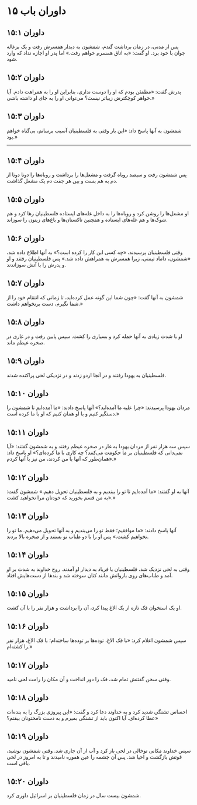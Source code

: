 # داوران باب ۱۵

## داوران ۱۵:۱

پس از مدتی، در زمان برداشت گندم، شمشون به دیدار همسرش رفت و یک بزغاله جوان با خود برد. او گفت: «به اتاق همسرم خواهم رفت.» اما پدر او اجازه نداد که وارد شود.

## داوران ۱۵:۲

پدرش گفت: «مطمئن بودم که او را دوست نداری، بنابراین او را به همراهت دادم. آیا خواهر کوچکترش زیباتر نیست؟ می‌توانی او را به جای او داشته باشی.»

## داوران ۱۵:۳

شمشون به آنها پاسخ داد: «این بار وقتی به فلسطینیان آسیب برسانم، بی‌گناه خواهم بود.»

---

## داوران ۱۵:۴

پس شمشون رفت و سیصد روباه گرفت و مشعل‌ها را برداشت و روباه‌ها را دوتا دوتا از دم به هم بست و بین هر جفت دم یک مشعل گذاشت.

## داوران ۱۵:۵

او مشعل‌ها را روشن کرد و روباه‌ها را به داخل غله‌های ایستاده فلسطینیان رها کرد و هم شوک‌ها و هم غله‌های ایستاده و همچنین تاکستان‌ها و باغ‌های زیتون را سوزاند.

## داوران ۱۵:۶

وقتی فلسطینیان پرسیدند، «چه کسی این کار را کرده است؟» به آنها اطلاع داده شد، «شمشون، داماد تیمنی، زیرا همسرش به همراهش داده شد.» پس فلسطینیان رفتند و او و پدرش را با آتش سوزاندند.

## داوران ۱۵:۷

شمشون به آنها گفت: «چون شما این گونه عمل کرده‌اید، تا زمانی که انتقام خود را از شما نگیرم، دست برنخواهم داشت.»

## داوران ۱۵:۸

او با شدت زیادی به آنها حمله کرد و بسیاری را کشت. سپس پایین رفت و در غاری در صخره عیطم ماند.

## داوران ۱۵:۹

فلسطینیان به یهودا رفتند و در آنجا اردو زدند و در نزدیکی لحی پراکنده شدند.

## داوران ۱۵:۱۰

مردان یهودا پرسیدند: «چرا علیه ما آمده‌اید؟» آنها پاسخ دادند: «ما آمده‌ایم تا شمشون را دستگیر کنیم و با او همان کنیم که او با ما کرده است.»

## داوران ۱۵:۱۱

سپس سه هزار نفر از مردان یهودا به غار در صخره عیطم رفتند و به شمشون گفتند: «آیا نمی‌دانی که فلسطینیان بر ما حکومت می‌کنند؟ چه کاری با ما کرده‌ای؟» او پاسخ داد: «همان‌طور که آنها با من کردند، من نیز با آنها کردم.»

## داوران ۱۵:۱۲

آنها به او گفتند: «ما آمده‌ایم تا تو را ببندیم و به فلسطینیان تحویل دهیم.» شمشون گفت: «به من قسم بخورید که خودتان مرا نخواهید کشت.»

## داوران ۱۵:۱۳

آنها پاسخ دادند: «ما موافقیم؛ فقط تو را می‌بندیم و به آنها تحویل می‌دهیم. ما تو را نخواهیم کشت.» پس او را با دو طناب نو بستند و از صخره بالا بردند.

## داوران ۱۵:۱۴

وقتی به لحی نزدیک شد، فلسطینیان با فریاد به دیدار او آمدند. روح خداوند به شدت بر او آمد و طناب‌های روی بازوانش مانند کتان سوخته شد و بندها از دست‌هایش افتاد.

## داوران ۱۵:۱۵

او یک استخوان فک تازه از یک الاغ پیدا کرد، آن را برداشت و هزار نفر را با آن کشت.

## داوران ۱۵:۱۶

سپس شمشون اعلام کرد: «با فک الاغ، توده‌ها بر توده‌ها ساخته‌ام؛ با فک الاغ، هزار نفر را کشته‌ام.»

## داوران ۱۵:۱۷

وقتی سخن گفتنش تمام شد، فک را دور انداخت و آن مکان را رامت لحی نامید.

## داوران ۱۵:۱۸

احساس تشنگی شدید کرد و به خداوند دعا کرد و گفت: «این پیروزی بزرگ را به بنده‌ات عطا کرده‌ای. آیا اکنون باید از تشنگی بمیرم و به دست نامختونان بیفتم؟»

## داوران ۱۵:۱۹

سپس خداوند مکانی توخالی در لحی باز کرد و آب از آن جاری شد. وقتی شمشون نوشید، قوتش بازگشت و احیا شد. پس آن چشمه را عین هقوره نامیدند و تا به امروز در لحی باقی است.

## داوران ۱۵:۲۰

شمشون بیست سال در زمان فلسطینیان بر اسرائیل داوری کرد.
